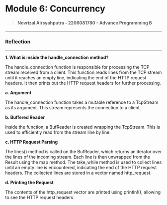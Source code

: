 # Module 6: Concurrency

> #### Novrizal Airsyahputra - 2206081780 - Advance Programming B

---

### Reflection

---

**1. What is inside the handle_connection method?**

The handle_connection function is responsible for processing the TCP stream received from a client.
This function reads lines from the TCP stream until it reaches an empty line, indicating the end of the HTTP request headers. 
It then prints out the HTTP request headers for further processing.

**a. Argument**

The handle_connection function takes a mutable reference to a TcpStream as its argument. 
This stream represents the connection to a client.

**b. Buffered Reader**

Inside the function, a BufReader is created wrapping the TcpStream. 
This is used to efficiently read from the stream line by line.

**c. HTTP Request Parsing**

The lines() method is called on the BufReader, which returns an iterator over the lines of the incoming stream.
Each line is then unwrapped from the Result using the map method.
The take_while method is used to collect lines until an empty line is encountered, 
indicating the end of the HTTP request headers.
The collected lines are stored in a vector named http_request.

**d. Printing the Request**

The contents of the http_request vector are printed using println!(), allowing to see the HTTP request headers.


